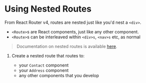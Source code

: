 # Using Nested Routes

From React Router v4, routes are nested just like you'd nest a `<div>`.

- `<Route>`s are React components, just like any other component.
- `<Route>`s can be interleaved within `<div>s`, `<nav>s` etc, as normal


> Documentation on nested routes is available [here](https://reacttraining.com/core/guides/philosophy/nested-routes).

1. Create a nested route that routes to:

    - your `Contact` component
    - your `Address` component
    - any other components that you develop
